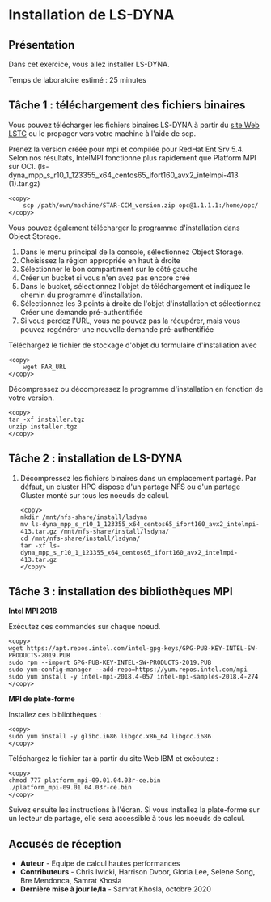 # Installation de LS-DYNA

## Présentation

Dans cet exercice, vous allez installer LS-DYNA.

Temps de laboratoire estimé : 25 minutes

## Tâche 1 : téléchargement des fichiers binaires

Vous pouvez télécharger les fichiers binaires LS-DYNA à partir du [site Web LSTC](http://www.lstc.com/download/ls-dyna) ou le propager vers votre machine à l'aide de scp.

Prenez la version créée pour mpi et compilée pour RedHat Ent Srv 5.4. Selon nos résultats, IntelMPI fonctionne plus rapidement que Platform MPI sur OCI. (ls-dyna\_mpp\_s\_r10\_1\_123355\_x64\_centos65\_ifort160\_avx2\_intelmpi-413 (1).tar.gz)

    <copy>
        scp /path/own/machine/STAR-CCM_version.zip opc@1.1.1.1:/home/opc/
    </copy>
    
    

Vous pouvez également télécharger le programme d'installation dans Object Storage.

1.  Dans le menu principal de la console, sélectionnez Object Storage.
2.  Choisissez la région appropriée en haut à droite
3.  Sélectionner le bon compartiment sur le côté gauche
4.  Créer un bucket si vous n'en avez pas encore créé
5.  Dans le bucket, sélectionnez l'objet de téléchargement et indiquez le chemin du programme d'installation.
6.  Sélectionnez les 3 points à droite de l'objet d'installation et sélectionnez Créer une demande pré-authentifiée
7.  Si vous perdez l'URL, vous ne pouvez pas la récupérer, mais vous pouvez regénérer une nouvelle demande pré-authentifiée

Téléchargez le fichier de stockage d'objet du formulaire d'installation avec

    <copy>
        wget PAR_URL
    </copy>
    

Décompressez ou décompressez le programme d'installation en fonction de votre version.

    <copy>
    tar -xf installer.tgz
    unzip installer.tgz
    </copy>
    

## Tâche 2 : installation de LS-DYNA

1.  Décompressez les fichiers binaires dans un emplacement partagé. Par défaut, un cluster HPC dispose d'un partage NFS ou d'un partage Gluster monté sur tous les noeuds de calcul.
    
        <copy>
        mkdir /mnt/nfs-share/install/lsdyna
        mv ls-dyna_mpp_s_r10_1_123355_x64_centos65_ifort160_avx2_intelmpi-413.tar.gz /mnt/nfs-share/install/lsdyna/
        cd /mnt/nfs-share/install/lsdyna/
        tar -xf ls-dyna_mpp_s_r10_1_123355_x64_centos65_ifort160_avx2_intelmpi-413.tar.gz
        </copy>
        
        

## Tâche 3 : installation des bibliothèques MPI

**Intel MPI 2018**

Exécutez ces commandes sur chaque noeud.

    <copy>
    wget https://apt.repos.intel.com/intel-gpg-keys/GPG-PUB-KEY-INTEL-SW-PRODUCTS-2019.PUB
    sudo rpm --import GPG-PUB-KEY-INTEL-SW-PRODUCTS-2019.PUB
    sudo yum-config-manager --add-repo=https://yum.repos.intel.com/mpi
    sudo yum install -y intel-mpi-2018.4-057 intel-mpi-samples-2018.4-274
    </copy>
    

**MPI de plate-forme**

Installez ces bibliothèques :

    <copy>
    sudo yum install -y glibc.i686 libgcc.x86_64 libgcc.i686
    </copy>
    

Téléchargez le fichier tar à partir du site Web IBM et exécutez :

    <copy>
    chmod 777 platform_mpi-09.01.04.03r-ce.bin
    ./platform_mpi-09.01.04.03r-ce.bin
    </copy>
    

Suivez ensuite les instructions à l'écran. Si vous installez la plate-forme sur un lecteur de partage, elle sera accessible à tous les noeuds de calcul.

## Accusés de réception

*   **Auteur** - Equipe de calcul hautes performances
*   **Contributeurs** - Chris Iwicki, Harrison Dvoor, Gloria Lee, Selene Song, Bre Mendonca, Samrat Khosla
*   **Dernière mise à jour le/la** - Samrat Khosla, octobre 2020
